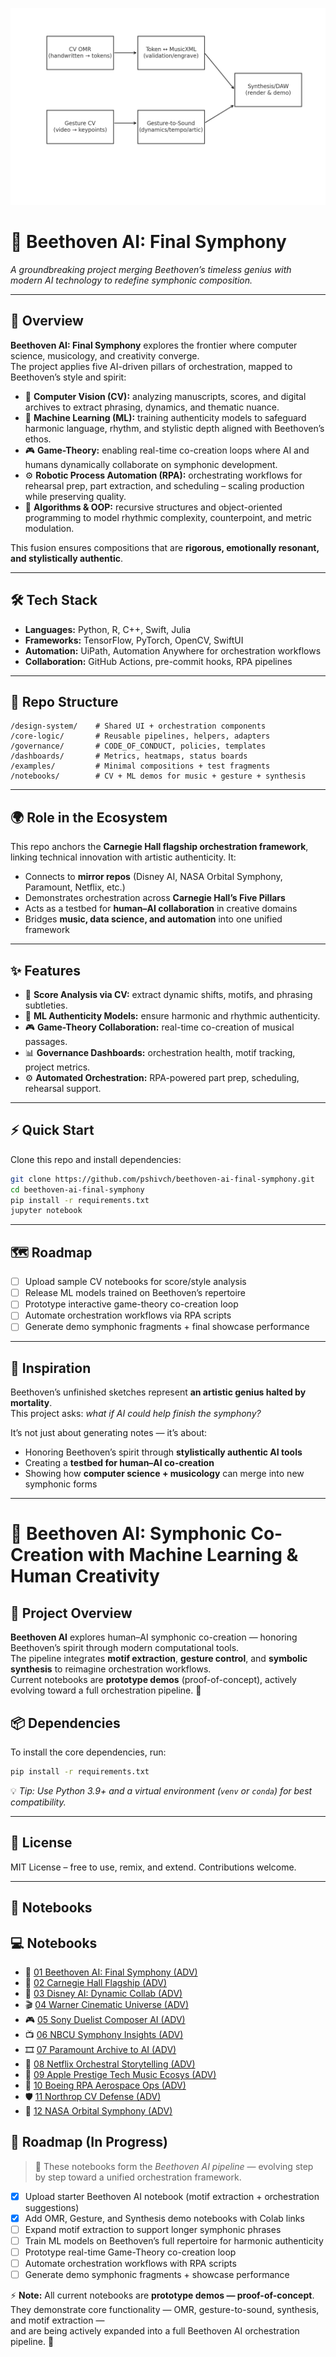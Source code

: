 ![Orchestration Flow](orchestration_flow.png)
# 🎼 Beethoven AI: Final Symphony

*A groundbreaking project merging Beethoven’s timeless genius with modern AI technology to redefine symphonic composition.*

---

## 📖 Overview

**Beethoven AI: Final Symphony** explores the frontier where computer science, musicology, and creativity converge.  
The project applies five AI-driven pillars of orchestration, mapped to Beethoven’s style and spirit:

- 🎼 **Computer Vision (CV):** analyzing manuscripts, scores, and digital archives to extract phrasing, dynamics, and thematic nuance.  
- 🤖 **Machine Learning (ML):** training authenticity models to safeguard harmonic language, rhythm, and stylistic depth aligned with Beethoven’s ethos.  
- 🎮 **Game-Theory:** enabling real-time co-creation loops where AI and humans dynamically collaborate on symphonic development.  
- ⚙️ **Robotic Process Automation (RPA):** orchestrating workflows for rehearsal prep, part extraction, and scheduling – scaling production while preserving quality.  
- 🧮 **Algorithms & OOP:** recursive structures and object-oriented programming to model rhythmic complexity, counterpoint, and metric modulation.  

This fusion ensures compositions that are **rigorous, emotionally resonant, and stylistically authentic**.

---

## 🛠 Tech Stack

- **Languages:** Python, R, C++, Swift, Julia  
- **Frameworks:** TensorFlow, PyTorch, OpenCV, SwiftUI  
- **Automation:** UiPath, Automation Anywhere for orchestration workflows  
- **Collaboration:** GitHub Actions, pre-commit hooks, RPA pipelines  

---

## 📂 Repo Structure

```plaintext
/design-system/    # Shared UI + orchestration components
/core-logic/       # Reusable pipelines, helpers, adapters
/governance/       # CODE_OF_CONDUCT, policies, templates
/dashboards/       # Metrics, heatmaps, status boards
/examples/         # Minimal compositions + test fragments
/notebooks/        # CV + ML demos for music + gesture + synthesis
```

---

## 🌍 Role in the Ecosystem

This repo anchors the **Carnegie Hall flagship orchestration framework**, linking technical innovation with artistic authenticity. It:

- Connects to **mirror repos** (Disney AI, NASA Orbital Symphony, Paramount, Netflix, etc.)  
- Demonstrates orchestration across **Carnegie Hall’s Five Pillars**  
- Acts as a testbed for **human–AI collaboration** in creative domains  
- Bridges **music, data science, and automation** into one unified framework  

---

## ✨ Features

- 🎼 **Score Analysis via CV:** extract dynamic shifts, motifs, and phrasing subtleties.  
- 🤖 **ML Authenticity Models:** ensure harmonic and rhythmic authenticity.  
- 🎮 **Game-Theory Collaboration:** real-time co-creation of musical passages.  
- 📊 **Governance Dashboards:** orchestration health, motif tracking, project metrics.  
- ⚙️ **Automated Orchestration:** RPA-powered part prep, scheduling, rehearsal support. 

---

## ⚡ Quick Start

Clone this repo and install dependencies:

```bash
git clone https://github.com/pshivch/beethoven-ai-final-symphony.git
cd beethoven-ai-final-symphony
pip install -r requirements.txt
jupyter notebook
```

---

## 🗺 Roadmap

- [ ] Upload sample CV notebooks for score/style analysis  
- [ ] Release ML models trained on Beethoven’s repertoire  
- [ ] Prototype interactive game-theory co-creation loop  
- [ ] Automate orchestration workflows via RPA scripts  
- [ ] Generate demo symphonic fragments + final showcase performance  

---

## 🎵 Inspiration

Beethoven’s unfinished sketches represent **an artistic genius halted by mortality**.  
This project asks: *what if AI could help finish the symphony?*

It’s not just about generating notes — it’s about:

- Honoring Beethoven’s spirit through **stylistically authentic AI tools**  
- Creating a **testbed for human–AI co-creation**  
- Showing how **computer science + musicology** can merge into new symphonic forms  

---
# 🎼 Beethoven AI: Symphonic Co-Creation with Machine Learning & Human Creativity  

## 🎼 Project Overview

**Beethoven AI** explores human–AI symphonic co-creation — honoring Beethoven’s spirit through modern computational tools.  
The pipeline integrates **motif extraction**, **gesture control**, and **symbolic synthesis** to reimagine orchestration workflows.  
Current notebooks are **prototype demos** (proof-of-concept), actively evolving toward a full orchestration pipeline. 🚀  

## 📦 Dependencies

To install the core dependencies, run:

```bash
pip install -r requirements.txt
```

💡 *Tip: Use Python 3.9+ and a virtual environment (`venv` or `conda`) for best compatibility.*

---

## 📜 License

MIT License – free to use, remix, and extend. Contributions welcome.

---

## 📓 Notebooks

## 💻 Notebooks

- 🎼 [01 Beethoven AI: Final Symphony (ADV)](notebooks/advanced/01_beethoven_ai_final_symphony_ADV.ipynb)  
- 🎻 [02 Carnegie Hall Flagship (ADV)](notebooks/advanced/03_carnegie_hall_flagship_ADV.ipynb)  
- 🏰 [03 Disney AI: Dynamic Collab (ADV)](notebooks/advanced/02_disney_ai_dynamic_collab_ADV.ipynb)  
- 🎬 [04 Warner Cinematic Universe (ADV)](notebooks/advanced/12_warner_cinematic_universe_ADV.ipynb)  
- 🎮 [05 Sony Duelist Composer AI (ADV)](notebooks/advanced/11_sony_duelist_composer_ai_ADV.ipynb)  
- 📺 [06 NBCU Symphony Insights (ADV)](notebooks/advanced/10_nbcu_symphony_insights_ADV.ipynb)  
- 🎞️ [07 Paramount Archive to AI (ADV)](notebooks/advanced/09_paramount_archive_to_ai_ADV.ipynb)  
- 🎥 [08 Netflix Orchestral Storytelling (ADV)](notebooks/advanced/08_netflix_orchestral_storytelling_ADV.ipynb)  
- 🍏 [09 Apple Prestige Tech Music Ecosys (ADV)](notebooks/advanced/07_apple_prestige_tech_music_ecosys_ADV.ipynb)  
- 🚀 [10 Boeing RPA Aerospace Ops (ADV)](notebooks/advanced/06_boeing_rpa_aerospace_ops_ADV.ipynb)  
- 🛡️ [11 Northrop CV Defense (ADV)](notebooks/advanced/05_northrop_cv_defense_ADV.ipynb)  
- 🌌 [12 NASA Orbital Symphony (ADV)](notebooks/advanced/04_nasa_orbital_symphony_ADV.ipynb)  


## 🚀 Roadmap (In Progress)

> 🎼 These notebooks form the *Beethoven AI pipeline* — evolving step by step toward a unified orchestration framework.  

- [x] Upload starter Beethoven AI notebook (motif extraction + orchestration suggestions)  
- [x] Add OMR, Gesture, and Synthesis demo notebooks with Colab links  
- [ ] Expand motif extraction to support longer symphonic phrases  
- [ ] Train ML models on Beethoven’s full repertoire for harmonic authenticity  
- [ ] Prototype real-time Game-Theory co-creation loop  
- [ ] Automate orchestration workflows with RPA scripts  
- [ ] Generate demo symphonic fragments + showcase performance  

⚡ **Note:** All current notebooks are **prototype demos — proof-of-concept**.  
They demonstrate core functionality — OMR, gesture-to-sound, synthesis, and motif extraction —  
and are being actively expanded into a full Beethoven AI orchestration pipeline. 🚀
